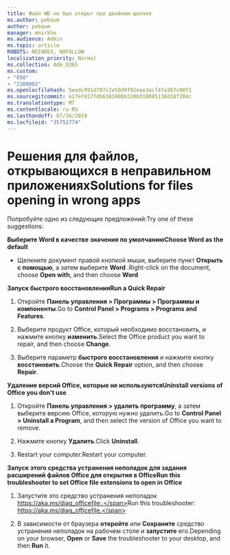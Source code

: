 ```yaml
---
title: Файл WD не был открыт при двойном щелчке
ms.author: pebaum
author: pebaum
manager: mnirkhe
ms.audience: Admin
ms.topic: article
ROBOTS: NOINDEX, NOFOLLOW
localization_priority: Normal
ms.collection: Adm_O365
ms.custom:
- "850"
- "2100002"
ms.openlocfilehash: 5eedc991d787c2e50d9f92eae3acf4fa367c08f1
ms.sourcegitcommit: e17e7d17fdb638349bb320b318085138d18f284c
ms.translationtype: MT
ms.contentlocale: ru-RU
ms.lasthandoff: 07/16/2019
ms.locfileid: "35752774"
---
```

# <a name="solutions-for-files-opening-in-wrong-apps"></a><span data-ttu-id="1649c-102">Решения для файлов, открывающихся в неправильном приложениях</span><span class="sxs-lookup"><span data-stu-id="1649c-102">Solutions for files opening in wrong apps</span></span>

<span data-ttu-id="1649c-103">Попробуйте одно из следующих предложений:</span><span class="sxs-lookup"><span data-stu-id="1649c-103">Try one of these suggestions:</span></span>

<span data-ttu-id="1649c-104">**Выберите Word в качестве значения по умолчанию**</span><span class="sxs-lookup"><span data-stu-id="1649c-104">**Choose Word as the default**</span></span>

* <span data-ttu-id="1649c-105">Щелкните документ правой кнопкой мыши, выберите пункт **Открыть с помощью**, а затем выберите **Word** .</span><span class="sxs-lookup"><span data-stu-id="1649c-105">Right-click on the document, choose **Open with**, and then choose **Word**</span></span>

<span data-ttu-id="1649c-106">**Запуск быстрого восстановления**</span><span class="sxs-lookup"><span data-stu-id="1649c-106">**Run a Quick Repair**</span></span>

1. <span data-ttu-id="1649c-107">Откройте **Панель управления > Программы > Программы и компоненты**.</span><span class="sxs-lookup"><span data-stu-id="1649c-107">Go to **Control Panel > Programs > Programs and Features**.</span></span>

2. <span data-ttu-id="1649c-108">Выберите продукт Office, который необходимо восстановить, и нажмите кнопку **изменить**.</span><span class="sxs-lookup"><span data-stu-id="1649c-108">Select the Office product you want to repair, and then choose **Change**.</span></span>

3. <span data-ttu-id="1649c-109">Выберите параметр **быстрого восстановления** и нажмите кнопку **восстановить**.</span><span class="sxs-lookup"><span data-stu-id="1649c-109">Choose the **Quick Repair** option, and then choose **Repair**.</span></span>

<span data-ttu-id="1649c-110">**Удаление версий Office, которые не используются**</span><span class="sxs-lookup"><span data-stu-id="1649c-110">**Uninstall versions of Office you don't use**</span></span>

1. <span data-ttu-id="1649c-111">Откройте **Панель управления > удалить программу**, а затем выберите версию Office, которую нужно удалить.</span><span class="sxs-lookup"><span data-stu-id="1649c-111">Go to **Control Panel > Uninstall a Program**, and then select the version of Office you want to remove.</span></span>

2. <span data-ttu-id="1649c-112">Нажмите кнопку **Удалить**.</span><span class="sxs-lookup"><span data-stu-id="1649c-112">Click **Uninstall**.</span></span>

3. <span data-ttu-id="1649c-113">Restart your computer.</span><span class="sxs-lookup"><span data-stu-id="1649c-113">Restart your computer.</span></span>

<span data-ttu-id="1649c-114">**Запуск этого средства устранения неполадок для задания расширений файлов Office для открытия в Office**</span><span class="sxs-lookup"><span data-stu-id="1649c-114">**Run this troubleshooter to set Office file extensions to open in Office**</span></span>

1. <span data-ttu-id="1649c-115">Запустите это средство устранения неполадок https://aka.ms/diag_officefile:.</span><span class="sxs-lookup"><span data-stu-id="1649c-115">Run this troubleshooter: https://aka.ms/diag_officefile.</span></span>

2. <span data-ttu-id="1649c-116">В зависимости от браузера **откройте** или **Сохраните** средство устранения неполадок на рабочем столе и **запустите** его.</span><span class="sxs-lookup"><span data-stu-id="1649c-116">Depending on your browser, **Open** or **Save** the troubleshooter to your desktop, and then **Run** it.</span></span>
